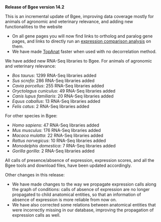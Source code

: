 **Release of Bgee version 14.2**

This is an incremental update of Bgee, improving data coverage
mostly for animals of agronomic and veterinary relevance, and adding
new functionalities to the website

* On all gene pages you will now find links to ortholog and paralog
    gene pages, and links to directly run an [expression comparison analysis](/bgee14_2/?page=expression_comparison) on them.
* We have made [TopAnat](/bgee14_2/?page=top_anat#/) faster when used with no decorrelation method.

We have added new RNA-Seq libraries to Bgee. For animals of agronomic and veterinary relevance:
* *Bos taurus*: 1299 RNA-Seq libraries added
* *Sus scrofa*: 286 RNA-Seq libraries added
* *Cavia porcellus*: 255 RNA-Seq libraries added
* *Oryctolagus cuniculus*: 49 RNA-Seq libraries added
* *Canis lupus familiaris*: 20 RNA-Seq libraries added
* *Equus caballus*: 13 RNA-Seq libraries added
* *Felis catus*: 2 RNA-Seq libraries added


For other species in Bgee:

* *Homo sapiens*: 47 RNA-Seq libraries added
* *Mus musculus*: 176 RNA-Seq libraries added
* *Macaca mulatta*: 22 RNA-Seq libraries added
* *Rattus norvegicus*: 10 RNA-Seq libraries added
* *Monodelphis domestica*: 7 RNA-Seq libraries added
* *Gorilla gorilla*: 2 RNA-Seq libraries added

All calls of presence/absence of expression, expression scores, and
all the Bgee tools and download files, have been updated
accordingly.

Other changes in this release:
* We have made changes to the way we propagate expression calls
  along the graph of conditions: calls of absence of expression are
  no longer propagated to child anatomical entities, so that an
  information of absence of expression is more reliable from now on.
* We have also corrected some relations between anatomical entities
  that were incorrectly missing in our database, improving the
  propagation of expression calls as well.
